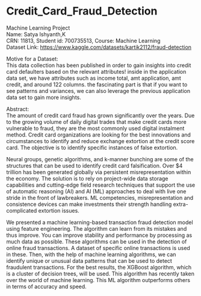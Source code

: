 # Credit_Card_Fraud_Detection  
 Machine Learning Project  
Name: Satya Ishyanth,K  
CRN: 11813, Student id: 700735513,  Course: Machine Learning  
Dataset Link: https://www.kaggle.com/datasets/kartik2112/fraud-detection  

Motive for a Dataset:  
This data collection has been published in order to gain insights into credit card defaulters based on the relevant attributes! inside in the application data set, we have attributes such as income total, amt application, amt credit, and around 122 columns. the fascinating part is that if you want to see patterns and variances, we can also leverage the previous application data set to gain more insights.  

 
Abstract:  
The amount of credit card fraud has grown significantly over the years. Due to the growing volume of daily digital trades that make credit cards more vulnerable to fraud, they are the most commonly used digital instalment method. Credit card organizations are looking for the best innovations and circumstances to identify and reduce exchange extortion at the credit score card. The objective is to identify specific instances of false extortion.  

Neural groups, genetic algorithms, and k-manner bunching are some of the structures that can be used to identify credit card falsification. Over $4 trillion has been generated globally via persistent misrepresentation within the economy. The solution is to rely on project-wide data storage capabilities and cutting-edge field research techniques that support the use of automatic reasoning (AI) and AI (ML) approaches to deal with live one stride in the front of lawbreakers. ML competencies, misrepresentation and consistence devices can make investments their strength handling extra-complicated extortion issues.  

We presented a machine learning-based transaction fraud detection model using feature engineering. The algorithm can learn from its mistakes and thus improve. You can improve stability and performance by processing as much data as possible. These algorithms can be used in the detection of online fraud transactions. A dataset of specific online transactions is used in these. Then, with the help of machine learning algorithms, we can identify unique or unusual data patterns that can be used to detect fraudulent transactions. For the best results, the XGBoost algorithm, which is a cluster of decision trees, will be used. This algorithm has recently taken over the world of machine learning. This ML algorithm outperforms others in terms of accuracy and speed.  

